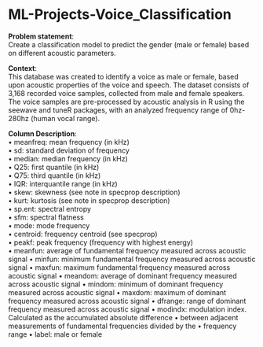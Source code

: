 # ML-Projects-Voice_Classification

**Problem statement**:<br>
Create a classification model to predict the gender (male or female) based on different acoustic parameters.

**Context**:<br>
This database was created to identify a voice as male or female, based upon acoustic properties of the voice and speech. The dataset consists of 3,168 recorded voice samples, collected from male and female speakers. The voice samples are pre-processed by acoustic analysis in R using the seewave and tuneR packages, with an analyzed frequency range of 0hz-280hz (human vocal range).

**Column Description**:<br>
• meanfreq: mean frequency (in kHz)<br>
• sd: standard deviation of frequency<br>
• median: median frequency (in kHz)<br>
• Q25: first quantile (in kHz)<br>
• Q75: third quantile (in kHz)<br>
• IQR: interquantile range (in kHz)<br>
• skew: skewness (see note in specprop description)<br>
• kurt: kurtosis (see note in specprop description)<br>
• sp.ent: spectral entropy<br>
• sfm: spectral flatness<br>
• mode: mode frequency<br>
• centroid: frequency centroid (see specprop)<br>
• peakf: peak frequency (frequency with highest energy)<br>
• meanfun: average of fundamental frequency measured across acoustic signal
• minfun: minimum fundamental frequency measured across acoustic signal
• maxfun: maximum fundamental frequency measured across acoustic signal
• meandom: average of dominant frequency measured across acoustic signal
• mindom: minimum of dominant frequency measured across acoustic signal
• maxdom: maximum of dominant frequency measured across acoustic signal
• dfrange: range of dominant frequency measured across acoustic signal
• modindx: modulation index. Calculated as the accumulated absolute difference
• between adjacent measurements of fundamental frequencies divided by the
• frequency range
• label: male or female
